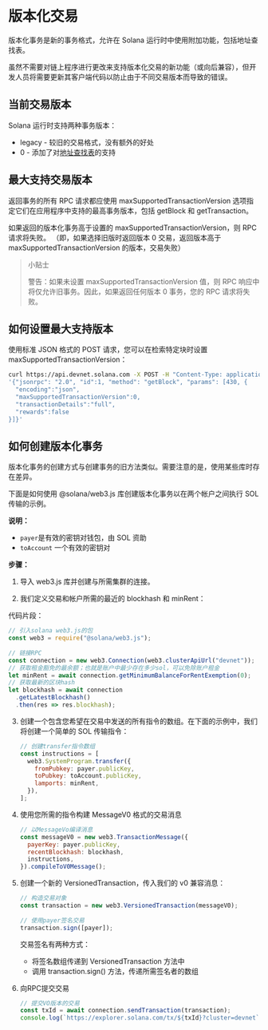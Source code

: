 # 版本化交易

版本化事务是新的事务格式，允许在 Solana 运行时中使用附加功能，包括地址查找表。

虽然不需要对链上程序进行更改来支持版本化交易的新功能（或向后兼容），但开发人员将需要更新其客户端代码以防止由于不同交易版本而导致的错误。

## 当前交易版本

Solana 运行时支持两种事务版本：

- legacy - 较旧的交易格式，没有额外的好处
- 0 - 添加了对[地址查找表](##地址查找表)的支持

## 最大支持交易版本

返回事务的所有 RPC 请求都应使用 maxSupportedTransactionVersion 选项指定它们在应用程序中支持的最高事务版本，包括 getBlock 和 getTransaction。

如果返回的版本化事务高于设置的 maxSupportedTransactionVersion，则 RPC 请求将失败。 （即，如果选择旧版时返回版本 0 交易，返回版本高于maxSupportedTransactionVersion 的版本，交易失败）

> 小贴士
>
> 警告：如果未设置 maxSupportedTransactionVersion 值，则 RPC 响应中将仅允许旧事务。因此，如果返回任何版本 0 事务，您的 RPC 请求将失败。



## 如何设置最大支持版本

使用标准 JSON 格式的 POST 请求，您可以在检索特定块时设置 maxSupportedTransactionVersion：

```bash
curl https://api.devnet.solana.com -X POST -H "Content-Type: application/json" -d \
'{"jsonrpc": "2.0", "id":1, "method": "getBlock", "params": [430, {
  "encoding":"json",
  "maxSupportedTransactionVersion":0,
  "transactionDetails":"full",
  "rewards":false
}]}'
```

## 如何创建版本化事务

版本化事务的创建方式与创建事务的旧方法类似。需要注意的是，使用某些库时存在差异。

下面是如何使用 @solana/web3.js 库创建版本化事务以在两个帐户之间执行 SOL 传输的示例。

**说明：**

- ``payer``是有效的密钥对钱包，由 SOL 资助
- ``toAccount`` 一个有效的密钥对

**步骤：**

1. 导入 web3.js 库并创建与所需集群的连接。

2. 我们定义交易和帐户所需的最近的 blockhash 和 minRent：

代码片段：

```js
// 引入solana web3.js的包
const web3 = require("@solana/web3.js");
 
// 链接RPC
const connection = new web3.Connection(web3.clusterApiUrl("devnet"));
// 获取租金豁免的最余额；也就是账户中最少存在多少sol，可以免除账户租金
let minRent = await connection.getMinimumBalanceForRentExemption(0);
// 获取最新的区块hash
let blockhash = await connection
  .getLatestBlockhash()
  .then(res => res.blockhash);
```

3. 创建一个包含您希望在交易中发送的所有指令的数组。在下面的示例中，我们将创建一个简单的 SOL 传输指令：

   ```js
   // 创建transfer指令数组
   const instructions = [
     web3.SystemProgram.transfer({
       fromPubkey: payer.publicKey,
       toPubkey: toAccount.publicKey,
       lamports: minRent,
     }),
   ];
   ```

   

4. 使用您所需的指令构建 MessageV0 格式的交易消息

   ```js
   // 以MessageVo编译消息
   const messageV0 = new web3.TransactionMessage({
     payerKey: payer.publicKey,
     recentBlockhash: blockhash,
     instructions,
   }).compileToV0Message();
   ```

   

5. 创建一个新的 VersionedTransaction，传入我们的 v0 兼容消息：

   ```js
   // 构造交易对象
   const transaction = new web3.VersionedTransaction(messageV0);
    
   // 使用payer签名交易
   transaction.sign([payer]);
   ```

   交易签名有两种方式：

   - 将签名数组传递到 VersionedTransaction 方法中
   - 调用 transaction.sign() 方法，传递所需签名者的数组

6. 向RPC提交交易

   ```js
   // 提交VO版本的交易
   const txId = await connection.sendTransaction(transaction);
   console.log(`https://explorer.solana.com/tx/${txId}?cluster=devnet`);
   ```

   

